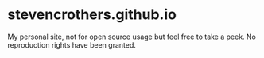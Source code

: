 stevencrothers.github.io
========================

My personal site, not for open source usage but feel free to take a peek. No reproduction rights have been granted.
